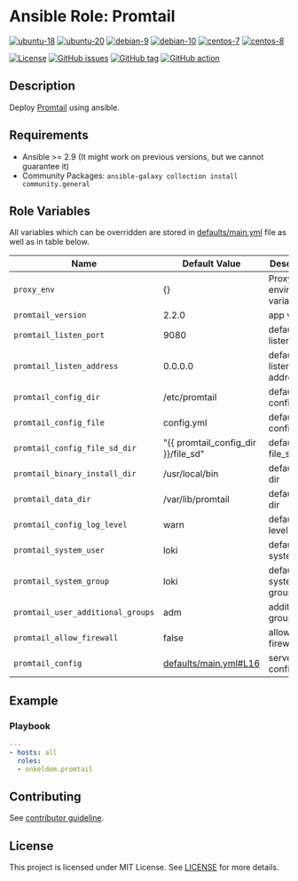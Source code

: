 # Ansible Role: Promtail

[![ubuntu-18](https://img.shields.io/badge/ubuntu-18.x-orange?style=flat&logo=ubuntu)](https://ubuntu.com/)
[![ubuntu-20](https://img.shields.io/badge/ubuntu-20.x-orange?style=flat&logo=ubuntu)](https://ubuntu.com/)
[![debian-9](https://img.shields.io/badge/debian-9.x-orange?style=flat&logo=debian)](https://www.debian.org/)
[![debian-10](https://img.shields.io/badge/debian-10.x-orange?style=flat&logo=debian)](https://www.debian.org/)
[![centos-7](https://img.shields.io/badge/centos-7.x-orange?style=flat&logo=centos)](https://www.centos.org/)
[![centos-8](https://img.shields.io/badge/centos-8.x-orange?style=flat&logo=centos)](https://www.centos.org/)

[![License](https://img.shields.io/badge/license-MIT%20License-brightgreen.svg?style=flat)](https://opensource.org/licenses/MIT)
[![GitHub issues](https://img.shields.io/github/issues/OnkelDom/ansible-role-promtail?style=flat)](https://github.com/OnkelDom/ansible-role-promtail/issues)
[![GitHub tag](https://img.shields.io/github/tag/OnkelDom/ansible-role-promtail.svg?style=flat)](https://github.com/OnkelDom/ansible-role-promtail/tags)
[![GitHub action](https://github.com/OnkelDom/ansible-role-promtail/workflows/ansible-lint/badge.svg)](https://github.com/OnkelDom/ansible-role-promtail)

## Description

Deploy [Promtail](https://github.com/grafana/loki) using ansible.

## Requirements

- Ansible >= 2.9 (It might work on previous versions, but we cannot guarantee it)
- Community Packages: `ansible-galaxy collection install community.general`

## Role Variables

All variables which can be overridden are stored in [defaults/main.yml](defaults/main.yml) file as well as in table below.

| Name           | Default Value | Description                        |
| -------------- | ------------- | -----------------------------------|
| `proxy_env` | {} | Proxy environment variables |
| `promtail_version` | 2.2.0 | app version |
| `promtail_listen_port` | 9080 | default listen port |
| `promtail_listen_address` | 0.0.0.0 | default listen address |
| `promtail_config_dir` | /etc/promtail | default config dir |
| `promtail_config_file` | config.yml | default config file |
| `promtail_config_file_sd_dir` | "{{ promtail_config_dir }}/file_sd" | default file_sd dir |
| `promtail_binary_install_dir` | /usr/local/bin | default bin dir |
| `promtail_data_dir` | /var/lib/promtail | default data dir |
| `promtail_config_log_level` | warn | default log level |
| `promtail_system_user` | loki | default system user |
| `promtail_system_group` | loki | default system group |
| `promtail_user_additional_groups` | adm | additional groups |
| `promtail_allow_firewall` | false | allow on firewall |
| `promtail_config` | [defaults/main.yml#L16](defaults/main.yml#L16) | server config |

## Example

### Playbook

```yaml
---
- hosts: all
  roles:
  - onkeldom.promtail
```

## Contributing

See [contributor guideline](CONTRIBUTING.md).

## License

This project is licensed under MIT License. See [LICENSE](/LICENSE) for more details.
